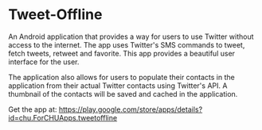 Tweet-Offline
=============

An Android application that provides a way for users to use Twitter without access to the internet. The app uses Twitter's SMS commands to tweet, fetch tweets, retweet and favorite. This app provides a beautiful user interface for the user.

The application also allows for users to populate their contacts in the application from their actual Twitter contacts using Twitter's API. A thumbnail of the contacts will be saved and cached in the application.

Get the app at: https://play.google.com/store/apps/details?id=chu.ForCHUApps.tweetoffline
